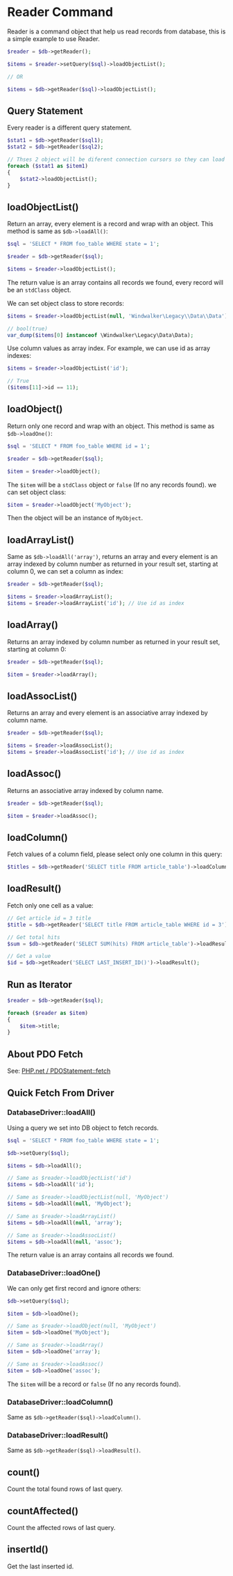 # Reader Command

Reader is a command object that help us read records from database, this is a simple example to use Reader.

``` php
$reader = $db->getReader();

$items = $reader->setQuery($sql)->loadObjectList();

// OR

$items = $db->getReader($sql)->loadObjectList();
```

## Query Statement

Every reader is a different query statement.

``` php
$stat1 = $db->getReader($sql1);
$stat2 = $db->getReader($sql2);

// Thses 2 object will be diferent connection cursors so they can load items parallelly.
foreach ($stat1 as $item1)
{
    $stat2->loadObjectList();
}
```

## loadObjectList()

Return an array, every element is a record and wrap with an object. This method is same as `$db->loadAll()`:

``` php
$sql = 'SELECT * FROM foo_table WHERE state = 1';

$reader = $db->getReader($sql);

$items = $reader->loadObjectList();
```

The return value is an array contains all records we found, every record will be an `stdClass` object.

We can set object class to store records:

``` php
$items = $reader->loadObjectList(null, 'Windwalker\Legacy\\Data\\Data');

// bool(true)
var_dump($items[0] instanceof \Windwalker\Legacy\Data\Data);
```

Use column values as array index. For example, we can use id as array indexes:

``` php
$items = $reader->loadObjectList('id');

// True
($items[11]->id == 11);
```

## loadObject()

Return only one record and wrap with an object.  This method is same as `$db->loadOne()`:

``` php
$sql = 'SELECT * FROM foo_table WHERE id = 1';

$reader = $db->getReader($sql);

$item = $reader->loadObject();
```

The `$item` will be a `stdClass`  object or `false` (If no any records found). we can set object class:

``` php
$item = $reader->loadObject('MyObject');
```

Then the object will be an instance of `MyObject`.

## loadArrayList()

Same as `$db->loadAll('array')`, returns an array and every element is an array indexed by column number as
returned in your result set, starting at column 0, we can set a column as index:

``` php
$reader = $db->getReader($sql);

$items = $reader->loadArrayList();
$items = $reader->loadArrayList('id'); // Use id as index
```

## loadArray()

Returns an array indexed by column number as returned in your result set, starting at column 0:

``` php
$reader = $db->getReader($sql);

$item = $reader->loadArray();
```

## loadAssocList()

Returns an array and every element is an associative array indexed by column name.

``` php
$reader = $db->getReader($sql);

$items = $reader->loadAssocList();
$items = $reader->loadAssocList('id'); // Use id as index
```

## loadAssoc()

Returns an associative array indexed by column name.

``` php
$reader = $db->getReader($sql);

$item = $reader->loadAssoc();
```

## loadColumn()

Fetch values of a column field, please select only one column in this query:

``` php
$titles = $db->getReader('SELECT title FROM article_table')->loadColumn();
```

## loadResult()

Fetch only one cell as a value:

``` php
// Get article id = 3 title
$title = $db->getReader('SELECT title FROM article_table WHERE id = 3')->loadResult();

// Get total hits
$sum = $db->getReader('SELECT SUM(hits) FROM article_table')->loadResult();

// Get a value
$id = $db->getReader('SELECT LAST_INSERT_ID()')->loadResult();
```

## Run as Iterator

``` php
$reader = $db->getReader($sql);

foreach ($reader as $item)
{
    $item->title;
}
```

## About PDO Fetch

See: [PHP.net / PDOStatement::fetch](http://php.net/manual/en/pdostatement.fetch.php)

## Quick Fetch From Driver

### DatabaseDriver::loadAll()

Using a query we set into DB object to fetch records.

``` php
$sql = 'SELECT * FROM foo_table WHERE state = 1';

$db->setQuery($sql);

$items = $db->loadAll();

// Same as $reader->loadObjectList('id')
$items = $db->loadAll('id');

// Same as $reader->loadObjectList(null, 'MyObject')
$items = $db->loadAll(null, 'MyObject');

// Same as $reader->loadArrayList()
$items = $db->loadAll(null, 'array');

// Same as $reader->loadAssocList()
$items = $db->loadAll(null, 'assoc');
```

The return value is an array contains all records we found.

### DatabaseDriver::loadOne()

We can only get first record and ignore others:

``` php
$db->setQuery($sql);

$item = $db->loadOne();

// Same as $reader->loadObject(null, 'MyObject')
$item = $db->loadOne('MyObject');

// Same as $reader->loadArray()
$item = $db->loadOne('array');

// Same as $reader->loadAssoc()
$item = $db->loadOne('assoc');
```

The `$item` will be a record or `false` (If no any records found).

### DatabaseDriver::loadColumn()

Same as `$db->getReader($sql)->loadColumn()`.

### DatabaseDriver::loadResult()

Same as `$db->getReader($sql)->loadResult()`.

## count()

Count the total found rows of last query.

## countAffected()

Count the affected rows of last query.

## insertId()

Get the last inserted id.
